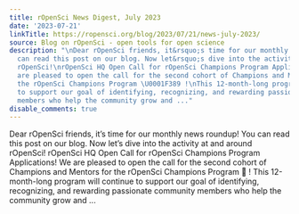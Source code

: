 ```yaml
---
title: rOpenSci News Digest, July 2023
date: '2023-07-21'
linkTitle: https://ropensci.org/blog/2023/07/21/news-july-2023/
source: Blog on rOpenSci - open tools for open science
description: "\nDear rOpenSci friends, it&rsquo;s time for our monthly news roundup!\nYou
  can read this post on our blog. Now let&rsquo;s dive into the activity at and around
  rOpenSci!\nrOpenSci HQ Open Call for rOpenSci Champions Program Applications! We
  are pleased to open the call for the second cohort of Champions and Mentors for
  the rOpenSci Champions Program \U0001F389 !\nThis 12-month-long program will continue
  to support our goal of identifying, recognizing, and rewarding passionate community
  members who help the community grow and ..."
disable_comments: true
---
```


Dear rOpenSci friends, it&rsquo;s time for our monthly news roundup!
You can read this post on our blog. Now let&rsquo;s dive into the activity at and around rOpenSci!
rOpenSci HQ Open Call for rOpenSci Champions Program Applications! We are pleased to open the call for the second cohort of Champions and Mentors for the rOpenSci Champions Program 🎉 !
This 12-month-long program will continue to support our goal of identifying, recognizing, and rewarding passionate community members who help the community grow and ...